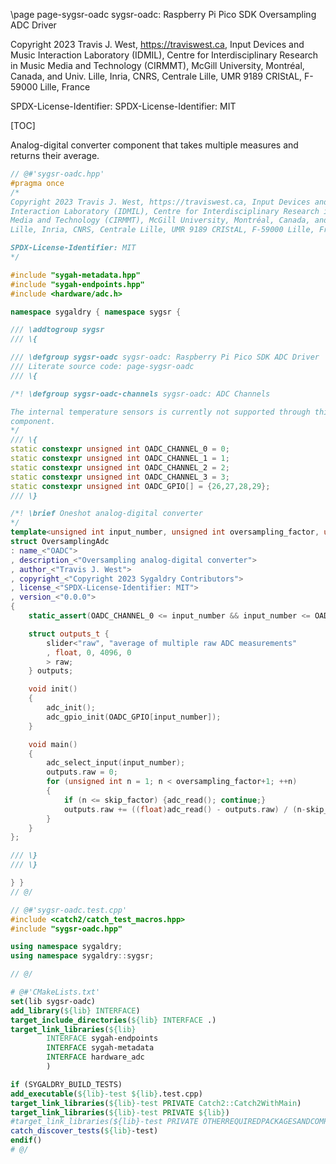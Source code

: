 \page page-sygsr-oadc sygsr-oadc: Raspberry Pi Pico SDK Oversampling ADC Driver

Copyright 2023 Travis J. West, https://traviswest.ca, Input Devices and Music 
Interaction Laboratory (IDMIL), Centre for Interdisciplinary Research in Music 
Media and Technology (CIRMMT), McGill University, Montréal, Canada, and Univ. 
Lille, Inria, CNRS, Centrale Lille, UMR 9189 CRIStAL, F-59000 Lille, France

SPDX-License-Identifier: SPDX-License-Identifier: MIT

[TOC]

Analog-digital converter component that takes multiple measures and returns
their average.

```cpp
// @#'sygsr-oadc.hpp'
#pragma once
/*
Copyright 2023 Travis J. West, https://traviswest.ca, Input Devices and Music 
Interaction Laboratory (IDMIL), Centre for Interdisciplinary Research in Music 
Media and Technology (CIRMMT), McGill University, Montréal, Canada, and Univ. 
Lille, Inria, CNRS, Centrale Lille, UMR 9189 CRIStAL, F-59000 Lille, France

SPDX-License-Identifier: MIT
*/

#include "sygah-metadata.hpp"
#include "sygah-endpoints.hpp"
#include <hardware/adc.h>

namespace sygaldry { namespace sygsr {

/// \addtogroup sygsr
/// \{

/// \defgroup sygsr-oadc sygsr-oadc: Raspberry Pi Pico SDK ADC Driver
/// Literate source code: page-sygsr-oadc
/// \{

/*! \defgroup sygsr-oadc-channels sygsr-oadc: ADC Channels

The internal temperature sensors is currently not supported through this
component.
*/
/// \{
static constexpr unsigned int OADC_CHANNEL_0 = 0;
static constexpr unsigned int OADC_CHANNEL_1 = 1;
static constexpr unsigned int OADC_CHANNEL_2 = 2;
static constexpr unsigned int OADC_CHANNEL_3 = 3;
static constexpr unsigned int OADC_GPIO[] = {26,27,28,29};
/// \}

/*! \brief Oneshot analog-digital converter
*/
template<unsigned int input_number, unsigned int oversampling_factor, unsigned int skip_factor = 0>
struct OversamplingAdc
: name_<"OADC">
, description_<"Oversampling analog-digital converter">
, author_<"Travis J. West">
, copyright_<"Copyright 2023 Sygaldry Contributors">
, license_<"SPDX-License-Identifier: MIT">
, version_<"0.0.0">
{
    static_assert(OADC_CHANNEL_0 <= input_number && input_number <= OADC_CHANNEL_3);

    struct outputs_t {
        slider<"raw", "average of multiple raw ADC measurements"
        , float, 0, 4096, 0
        > raw;
    } outputs;

    void init()
    {
        adc_init();
        adc_gpio_init(OADC_GPIO[input_number]);
    }

    void main()
    {
        adc_select_input(input_number);
        outputs.raw = 0;
        for (unsigned int n = 1; n < oversampling_factor+1; ++n)
        {
            if (n <= skip_factor) {adc_read(); continue;}
            outputs.raw += ((float)adc_read() - outputs.raw) / (n-skip_factor);
        }
    }
};

/// \}
/// \}

} }
// @/
```

```cpp
// @#'sygsr-oadc.test.cpp'
#include <catch2/catch_test_macros.hpp>
#include "sygsr-oadc.hpp"

using namespace sygaldry;
using namespace sygaldry::sygsr;

// @/
```

```cmake
# @#'CMakeLists.txt'
set(lib sygsr-oadc)
add_library(${lib} INTERFACE)
target_include_directories(${lib} INTERFACE .)
target_link_libraries(${lib}
        INTERFACE sygah-endpoints
        INTERFACE sygah-metadata
        INTERFACE hardware_adc
        )

if (SYGALDRY_BUILD_TESTS)
add_executable(${lib}-test ${lib}.test.cpp)
target_link_libraries(${lib}-test PRIVATE Catch2::Catch2WithMain)
target_link_libraries(${lib}-test PRIVATE ${lib})
#target_link_libraries(${lib}-test PRIVATE OTHERREQUIREDPACKAGESANDCOMPONENTSHERE)
catch_discover_tests(${lib}-test)
endif()
# @/
```
